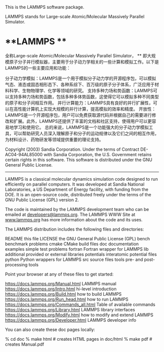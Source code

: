 This is the LAMMPS software package.

LAMMPS stands for Large-scale Atomic/Molecular Massively Parallel
Simulator.

<h1> **LAMMPS ** </h1>

全称Large-scale Atomic/Molecular Massively Parallel Simulator， ** 
即大规模原子分子并行模拟器，主要用于分子动力学相关的一些计算和模拟工作。以下是LAMMPS的一些主要应用和功能：

分子动力学模拟：LAMMPS是一个用于模拟分子动力学的开源程序包，可以模拟气态、液态或固态相形态下、各种系综下、百万级的原子分子体系，广泛应用于材料科学、生物物理学、化学等领域的研究。
支持多种力场和势函数：LAMMPS可以支持多种力场和势函数，包括多种多体势函数，这使得它可以模拟多种不同类型的原子和分子间相互作用。
并行计算能力：LAMMPS具有良好的并行扩展性，可以在高性能计算机上实现大规模的并行计算，提高模拟的效率和精度。
开放性：LAMMPS是一个开源程序包，用户可以免费获取源代码并根据自己的需要进行修改和扩展。此外，LAMMPS还提供了丰富的文档和社区支持，使得用户可以更容易地学习和使用它。
总的来说，LAMMPS是一个功能强大的分子动力学模拟工具，可以帮助研究人员深入理解原子和分子的运动规律以及它们之间的相互作用，为材料设计、药物研发等领域提供重要的理论支持。


Copyright (2003) Sandia Corporation.  Under the terms of Contract
DE-AC04-94AL85000 with Sandia Corporation, the U.S. Government retains
certain rights in this software.  This software is distributed under
the GNU General Public License.

----------------------------------------------------------------------

LAMMPS is a classical molecular dynamics simulation code designed to
run efficiently on parallel computers.  It was developed at Sandia
National Laboratories, a US Department of Energy facility, with
funding from the DOE.  It is an open-source code, distributed freely
under the terms of the GNU Public License (GPL) version 2.

The code is maintained by the LAMMPS development team who can be emailed
at developers@lammps.org.  The LAMMPS WWW Site at www.lammps.org has
more information about the code and its uses.

The LAMMPS distribution includes the following files and directories:

README                     this file
LICENSE                    the GNU General Public License (GPL)
bench                      benchmark problems
cmake                      CMake build files
doc                        documentation
examples                   simple test problems
fortran                    Fortran wrapper for LAMMPS
lib                        additional provided or external libraries
potentials                 interatomic potential files
python                     Python wrappers for LAMMPS
src                        source files
tools                      pre- and post-processing tools

Point your browser at any of these files to get started:

https://docs.lammps.org/Manual.html         LAMMPS manual
https://docs.lammps.org/Intro.html          hi-level introduction
https://docs.lammps.org/Build.html          how to build LAMMPS
https://docs.lammps.org/Run_head.html       how to run LAMMPS
https://docs.lammps.org/Commands_all.html   Table of available commands
https://docs.lammps.org/Library.html        LAMMPS library interfaces
https://docs.lammps.org/Modify.html         how to modify and extend LAMMPS
https://docs.lammps.org/Developer.html      LAMMPS developer info

You can also create these doc pages locally:

% cd doc
% make html                # creates HTML pages in doc/html
% make pdf                 # creates Manual.pdf
